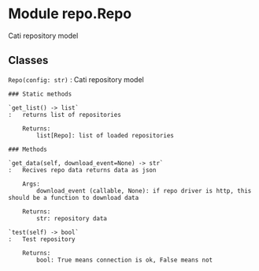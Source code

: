 Module repo.Repo
================
Cati repository model

Classes
-------

`Repo(config: str)`
:   Cati repository model

    ### Static methods

    `get_list() ‑> list`
    :   returns list of repositories
        
        Returns:
            list[Repo]: list of loaded repositories

    ### Methods

    `get_data(self, download_event=None) ‑> str`
    :   Recives repo data returns data as json
        
        Args:
            download_event (callable, None): if repo driver is http, this should be a function to download data
        
        Returns:
            str: repository data

    `test(self) ‑> bool`
    :   Test repository
        
        Returns:
            bool: True means connection is ok, False means not